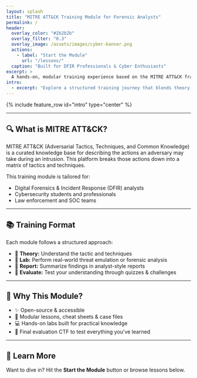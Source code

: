 ```yaml
---
layout: splash
title: "MITRE ATT&CK Training Module for Forensic Analysts"
permalink: /
header:
  overlay_color: "#2b2b2b"
  overlay_filter: "0.3"
  overlay_image: /assets/images/cyber-banner.png
  actions:
    - label: "Start the Module"
      url: "/lessons/"
  caption: "Built for DFIR Professionals & Cyber Enthusiasts"
excerpt: >
  A hands-on, modular training experience based on the MITRE ATT&CK framework — designed to elevate your threat detection and incident response capabilities.
intro: 
  - excerpt: "Explore a structured training journey that blends theory, hands-on labs, real-world case studies, and forensic investigation strategies. Begin learning how adversaries operate — and how to stop them."
---
```


{% include feature_row id="intro" type="center" %}

---

## 🔍 What is MITRE ATT&CK?

MITRE ATT&CK (Adversarial Tactics, Techniques, and Common Knowledge) is a curated knowledge base for describing the actions an adversary may take during an intrusion. This platform breaks those actions down into a matrix of tactics and techniques.

This training module is tailored for:

- Digital Forensics & Incident Response (DFIR) analysts
- Cybersecurity students and professionals
- Law enforcement and SOC teams

---

## 📚 Training Format

Each module follows a structured approach:

- 🧠 **Theory:** Understand the tactic and techniques
- 🧪 **Lab:** Perform real-world threat emulation or forensic analysis
- 📄 **Report:** Summarize findings in analyst-style reports
- 🧠 **Evaluate:** Test your understanding through quizzes & challenges

---

## 🚀 Why This Module?

- ✨ Open-source & accessible
- 🧩 Modular lessons, cheat sheets & case files
- 💻 Hands-on labs built for practical knowledge
- 🧠 Final evaluation CTF to test everything you've learned

---

## 📖 Learn More

Want to dive in? Hit the **Start the Module** button or browse lessons below.
